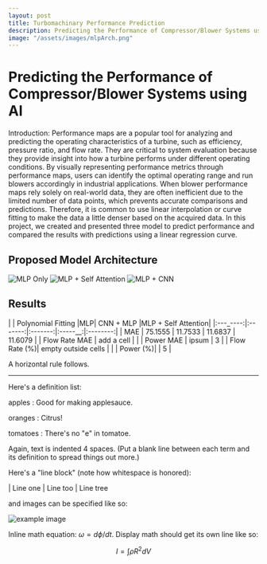 ```yaml
---
layout: post
title: Turbomachinary Performance Prediction
description: Predicting the Performance of Compressor/Blower Systems using AI
image: "/assets/images/mlpArch.png"
---
```



Predicting the Performance of Compressor/Blower Systems using AI
============

Introduction:
Performance maps are a popular tool for analyzing and predicting the operating characteristics of a turbine, such as efficiency, pressure ratio, and flow rate. They are critical to system evaluation because they provide insight into how a turbine performs under different operating conditions. By visually representing performance metrics through performance maps, users can identify the optimal operating range and run blowers accordingly in industrial applications. When blower performance maps rely solely on real-world data, they are often inefficient due to the limited number of data points, which prevents accurate comparisons and predictions. Therefore, it is common to use linear interpolation or curve fitting to make the data a little denser based on the acquired data. In this project, we created and presented three model to predict performance and compared the results with predictions using a linear regression curve. 


Proposed Model Architecture
------------

![MLP Only](https://soysilver.github.io/soysilvery/assets/images/mlpStandard.png)
![MLP + Self Attention](https://soysilver.github.io/soysilvery/assets/images/mlpAttention.png)
![MLP + CNN](https://soysilver.github.io/soysilvery/assets/images/mlpCNN.png)




Results
------------

|          | Polynomial Fitting |MLP| CNN + MLP |MLP + Self Attention|
|:---_----:|:-------:|:-------:|:-----__:|:--------:|
|    MAE   | 75.1555 | 11.7533 | 11.6837 | 11.6079 |
| Flow Rate MAE | add a cell                 |          |
| Power MAE | ipsum                      | 3        |
| Flow Rate (%)| empty outside cells        |          |
| Power (%)|                            | 5        |





A horizontal rule follows.

***

Here's a definition list:

apples
  : Good for making applesauce.

oranges
  : Citrus!

tomatoes
  : There's no "e" in tomatoe.

Again, text is indented 4 spaces. (Put a blank line between each
term and  its definition to spread things out more.)

Here's a "line block" (note how whitespace is honored):

| Line one
|   Line too
| Line tree

and images can be specified like so:

![example image](https://images.unsplash.com/photo-1488190211105-8b0e65b80b4e?w=300&h=300&fit=crop "An exemplary image")

Inline math equation: $\omega = d\phi / dt$. Display
math should get its own line like so:

$$I = \int \rho R^{2} dV$$

